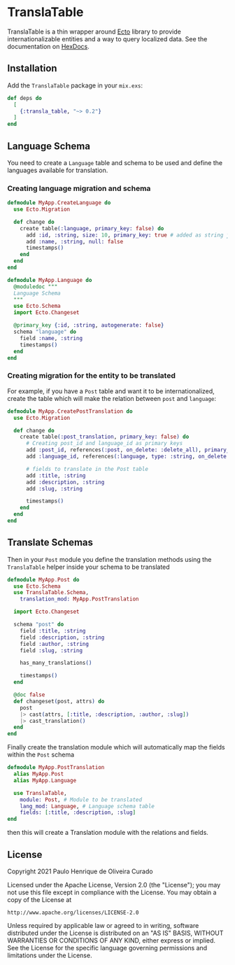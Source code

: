 # TranslaTable


TranslaTable is a thin wrapper around [Ecto](https://hexdocs.pm/ecto/Ecto.html) library to provide internationalizable entities and a way to query localized data.
See the documentation on [HexDocs](https://hexdocs.pm/transla_table).

## Installation

Add the `TranslaTable` package in your `mix.exs`:

```elixir
def deps do
  [
    {:transla_table, "~> 0.2"}
  ]
end
```

## Language Schema
You need to create a `Language` table and schema to be used and define the languages available for translation.

### Creating language migration and schema

```elixir
defmodule MyApp.CreateLanguage do
  use Ecto.Migration

  def change do
    create table(:language, primary_key: false) do
      add :id, :string, size: 10, primary_key: true # added as string just to reference the primary key as "en", "es", "pt", etc
      add :name, :string, null: false
      timestamps()
    end
  end
end

```

```elixir
defmodule MyApp.Language do
  @moduledoc """
  Language Schema
  """
  use Ecto.Schema
  import Ecto.Changeset

  @primary_key {:id, :string, autogenerate: false}
  schema "language" do
    field :name, :string
    timestamps()
  end
end
```
### Creating migration for the entity to be translated

For example, if you have a `Post` table and want it to be internationalized, create the table which will make the relation between `post` and `language`:


```elixir
defmodule MyApp.CreatePostTranslation do
  use Ecto.Migration

  def change do
    create table(:post_translation, primary_key: false) do
      # Creating post_id and language_id as primary keys
      add :post_id, references(:post, on_delete: :delete_all), primary_key: true
      add :language_id, references(:language, type: :string, on_delete: :delete_all), primary_key: true

      # fields to translate in the Post table
      add :title, :string
      add :description, :string
      add :slug, :string

      timestamps()
    end
  end
end

```

## Translate Schemas
Then in your `Post` module you define the translation methods using the `TranslaTable` helper inside your schema to be translated

```elixir
defmodule MyApp.Post do
  use Ecto.Schema
  use TranslaTable.Schema,
    translation_mod: MyApp.PostTranslation

  import Ecto.Changeset

  schema "post" do
    field :title, :string
    field :description, :string
    field :author, :string
    field :slug, :string

    has_many_translations()

    timestamps()
  end

  @doc false
  def changeset(post, attrs) do
    post
    |> cast(attrs, [:title, :description, :author, :slug])
    |> cast_translation()
  end
end
```

Finally create the translation module which will automatically map the fields within the `Post` schema

```elixir
defmodule MyApp.PostTranslation
  alias MyApp.Post
  alias MyApp.Language

  use TranslaTable,
    module: Post, # Module to be translated
    lang_mod: Language, # Language schema table
    fields: [:title, :description, :slug]
end
```
then this will create a Translation module with the relations and fields.

## License
Copyright 2021 Paulo Henrique de Oliveira Curado

Licensed under the Apache License, Version 2.0 (the "License");
you may not use this file except in compliance with the License.
You may obtain a copy of the License at

    http://www.apache.org/licenses/LICENSE-2.0

Unless required by applicable law or agreed to in writing, software
distributed under the License is distributed on an "AS IS" BASIS,
WITHOUT WARRANTIES OR CONDITIONS OF ANY KIND, either express or implied.
See the License for the specific language governing permissions and
limitations under the License.